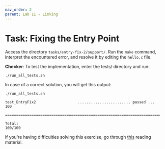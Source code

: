 ```yaml
---
nav_order: 2
parent: Lab 11 - Linking
---
```


# Task: Fixing the Entry Point

Access the directory `tasks/entry-fix-2/support/`.
Run the `make` command, interpret the encountered error, and resolve it by editing the `hello.c` file.

**Checker**: To test the implementation, enter the tests/ directory and run:

```console
./run_all_tests.sh
```

In case of a correct solution, you will get this output:

```console
./run_all_tests.sh

test_EntryFix2                   ........................ passed ...  100

========================================================================

Total:                                                             100/100
```

If you're having difficulties solving this exercise, go through [this](../../reading/linking.md) reading material.
